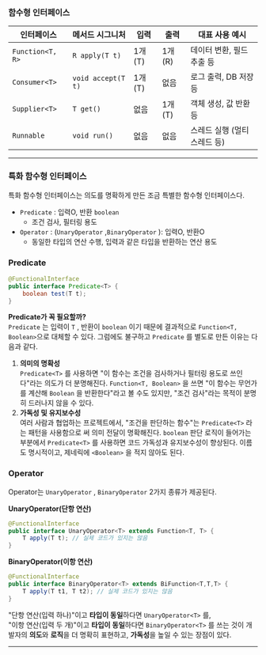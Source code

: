 ### 함수형 인터페이스

| 인터페이스            | 메서드 시그니처           | 입력     | 출력     | 대표 사용 예시         |
|------------------|--------------------|--------|--------|------------------|
| `Function<T, R>` | `R apply(T t)`     | 1개 (T) | 1개 (R) | 데이터 변환, 필드 추출 등  |
| `Consumer<T>`    | `void accept(T t)` | 1개 (T) | 없음     | 로그 출력, DB 저장 등   |
| `Supplier<T>`    | `T get()`          | 없음     | 1개 (T) | 객체 생성, 값 반환 등    |
| `Runnable`       | `void run()`       | 없음     | 없음     | 스레드 실행 (멀티스레드 등) |

---

### 특화 함수형 인터페이스
특화 함수형 인터페이스는 의도를 명확하게 만든 조금 특별한 함수형 인터페이스다.  

- `Predicate` : 입력O, 반환 `boolean`
  - 조건 검사, 필터링 용도
- `Operator` : (`UnaryOperator` ,`BinaryOperator` ): 입력O, 반환O 
  - 동일한 타입의 연산 수행, 입력과 같은 타입을 반환하는 연산 용도

### Predicate   

```java
@FunctionalInterface
public interface Predicate<T> {
    boolean test(T t);
}
```

**Predicate가 꼭 필요할까?**  
`Predicate` 는 입력이 `T` , 반환이 `boolean` 이기 때문에 결과적으로 `Function<T, Boolean>`으로 대체할 수 있다. 그럼에도 불구하고 `Predicate` 를 별도로 만든 이유는 다음과 같다.  

1. **의미의 명확성**  
  `Predicate<T>` 를 사용하면 "이 함수는 조건을 검사하거나 필터링 용도로 쓰인다"라는 의도가 더 분명해진다.
   `Function<T, Boolean>` 을 쓰면 "이 함수는 무언가를 계산해 `Boolean` 을 반환한다"라고 볼 수도 있지만, "조건 검사"라는 목적이 분명히 드러나지 않을 수 있다.  
2. **가독성 및 유지보수성**  
   여러 사람과 협업하는 프로젝트에서, "조건을 판단하는 함수"는 `Predicate<T>` 라는 패턴을 사용함으로
   써 의미 전달이 명확해진다.
   `boolean` 판단 로직이 들어가는 부분에서 `Predicate<T>` 를 사용하면 코드 가독성과 유지보수성이 향상된다.
   이름도 명시적이고, 제네릭에 `<Boolean>` 을 적지 않아도 된다.

### Operator

Operator는 `UnaryOperator` , `BinaryOperator` 2가지 종류가 제공된다.

**UnaryOperator(단항 연산)**  

```java
@FunctionalInterface
public interface UnaryOperator<T> extends Function<T, T> {
    T apply(T t); // 실제 코드가 있지는 않음
}
```

**BinaryOperator(이항 연산)**  

```java
@FunctionalInterface
public interface BinaryOperator<T> extends BiFunction<T,T,T> {
    T apply(T t1, T t2); // 실제 코드가 있지는 않음
}
```

"단항 연산(입력 하나)"이고 **타입이 동일**하다면 `UnaryOperator<T>` 를,  
"이항 연산(입력 두 개)"이고 **타입이 동일**하다면 `BinaryOperator<T>` 를 쓰는 것이 개발자의 **의도**와 **로직**을
더 명확히 표현하고, **가독성**을 높일 수 있는 장점이 있다.

---